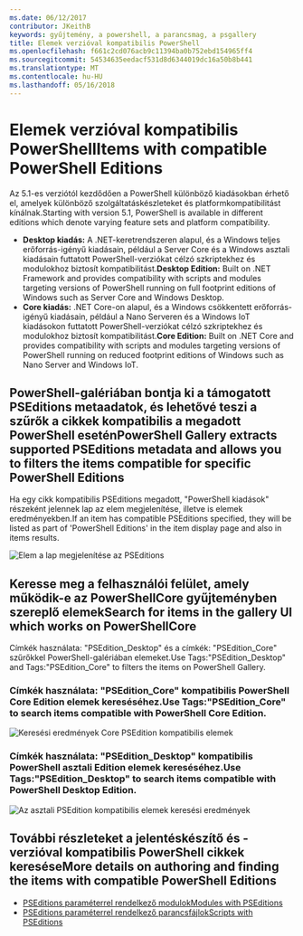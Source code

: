 ```yaml
---
ms.date: 06/12/2017
contributor: JKeithB
keywords: gyűjtemény, a powershell, a parancsmag, a psgallery
title: Elemek verzióval kompatibilis PowerShell
ms.openlocfilehash: f661c2cd076acb9c11394ba0b752ebd154965ff4
ms.sourcegitcommit: 54534635eedacf531d8d6344019dc16a50b8b441
ms.translationtype: MT
ms.contentlocale: hu-HU
ms.lasthandoff: 05/16/2018
---
```

# <a name="items-with-compatible-powershell-editions"></a><span data-ttu-id="611a0-103">Elemek verzióval kompatibilis PowerShell</span><span class="sxs-lookup"><span data-stu-id="611a0-103">Items with compatible PowerShell Editions</span></span>

<span data-ttu-id="611a0-104">Az 5.1-es verziótól kezdődően a PowerShell különböző kiadásokban érhető el, amelyek különböző szolgáltatáskészleteket és platformkompatibilitást kínálnak.</span><span class="sxs-lookup"><span data-stu-id="611a0-104">Starting with version 5.1, PowerShell is available in different editions which denote varying feature sets and platform compatibility.</span></span>

- <span data-ttu-id="611a0-105">**Desktop kiadás:** A .NET-keretrendszeren alapul, és a Windows teljes erőforrás-igényű kiadásain, például a Server Core és a Windows asztali kiadásain futtatott PowerShell-verziókat célzó szkriptekhez és modulokhoz biztosít kompatibilitást.</span><span class="sxs-lookup"><span data-stu-id="611a0-105">**Desktop Edition:** Built on .NET Framework and provides compatibility with scripts and modules targeting versions of PowerShell running on full footprint editions of Windows such as Server Core and Windows Desktop.</span></span>
- <span data-ttu-id="611a0-106">**Core kiadás:** .NET Core-on alapul, és a Windows csökkentett erőforrás-igényű kiadásain, például a Nano Serveren és a Windows IoT kiadásokon futtatott PowerShell-verziókat célzó szkriptekhez és modulokhoz biztosít kompatibilitást.</span><span class="sxs-lookup"><span data-stu-id="611a0-106">**Core Edition:** Built on .NET Core and provides compatibility with scripts and modules targeting versions of PowerShell running on reduced footprint editions of Windows such as Nano Server and Windows IoT.</span></span>

## <a name="powershell-gallery-extracts-supported-pseditions-metadata-and-allows-you-to-filters-the-items-compatible-for-specific-powershell-editions"></a><span data-ttu-id="611a0-107">PowerShell-galériában bontja ki a támogatott PSEditions metaadatok, és lehetővé teszi a szűrők a cikkek kompatibilis a megadott PowerShell esetén</span><span class="sxs-lookup"><span data-stu-id="611a0-107">PowerShell Gallery extracts supported PSEditions metadata and allows you to filters the items compatible for specific PowerShell Editions</span></span>

<span data-ttu-id="611a0-108">Ha egy cikk kompatibilis PSEditions megadott, "PowerShell kiadások" részeként jelennek lap az elem megjelenítése, illetve is elemek eredményekben.</span><span class="sxs-lookup"><span data-stu-id="611a0-108">If an item has compatible PSEditions specified, they will be listed as part of 'PowerShell Editions' in the item display page and also in items results.</span></span>

![Elem a lap megjelenítése az PSEditions](../../Images/ItemDisplayPageWithPSEditions.PNG)

## <a name="search-for-items-in-the-gallery-ui-which-works-on-powershellcore"></a><span data-ttu-id="611a0-110">Keresse meg a felhasználói felület, amely működik-e az PowerShellCore gyűjteményben szereplő elemek</span><span class="sxs-lookup"><span data-stu-id="611a0-110">Search for items in the gallery UI which works on PowerShellCore</span></span>

<span data-ttu-id="611a0-111">Címkék használata: "PSEdition_Desktop" és a címkék: "PSEdition_Core" szűrőkkel PowerShell-galériában elemeket.</span><span class="sxs-lookup"><span data-stu-id="611a0-111">Use Tags:"PSEdition_Desktop" and Tags:"PSEdition_Core" to filters the items on PowerShell Gallery.</span></span>

### <a name="use-tagspseditioncore-to-search-items-compatible-with-powershell-core-edition"></a><span data-ttu-id="611a0-112">Címkék használata: "PSEdition_Core" kompatibilis PowerShell Core Edition elemek kereséséhez.</span><span class="sxs-lookup"><span data-stu-id="611a0-112">Use Tags:"PSEdition_Core" to search items compatible with PowerShell Core Edition.</span></span>

![Keresési eredmények Core PSEdition kompatibilis elemek](../../Images/SearchResultsWithPSEditions.PNG)

### <a name="use-tagspseditiondesktop-to-search-items-compatible-with-powershell-desktop-edition"></a><span data-ttu-id="611a0-114">Címkék használata: "PSEdition_Desktop" kompatibilis PowerShell asztali Edition elemek kereséséhez.</span><span class="sxs-lookup"><span data-stu-id="611a0-114">Use Tags:"PSEdition_Desktop" to search items compatible with PowerShell Desktop Edition.</span></span>

![Az asztali PSEdition kompatibilis elemek keresési eredmények](../../Images/SearchResultsWithPSEdition-Desktop.PNG)

## <a name="more-details-on-authoring-and-finding-the-items-with-compatible-powershell-editions"></a><span data-ttu-id="611a0-116">További részleteket a jelentéskészítő és -verzióval kompatibilis PowerShell cikkek keresése</span><span class="sxs-lookup"><span data-stu-id="611a0-116">More details on authoring and finding the items with compatible PowerShell Editions</span></span>

- [<span data-ttu-id="611a0-117">PSEditions paraméterrel rendelkező modulok</span><span class="sxs-lookup"><span data-stu-id="611a0-117">Modules with PSEditions</span></span>](../../concepts/module-psedition-support.md)
- [<span data-ttu-id="611a0-118">PSEditions paraméterrel rendelkező parancsfájlok</span><span class="sxs-lookup"><span data-stu-id="611a0-118">Scripts with PSEditions</span></span>](../../concepts/script-psedition-support.md)